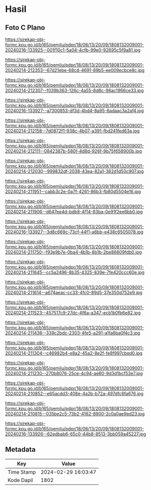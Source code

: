# Hasil

## Foto C Plano

https://sirekap-obj-formc.kpu.go.id/b165/pemilu/pdpr/18/08/13/20/09/1808132009001-20240216-133925--001f10c1-5a04-4cfb-99e0-92695c5f9a81.jpg

https://sirekap-obj-formc.kpu.go.id/b165/pemilu/pdpr/18/08/13/20/09/1808132009001-20240214-212353--67d21ebe-68cd-4691-89b5-ee009ecbce8c.jpg

https://sirekap-obj-formc.kpu.go.id/b165/pemilu/pdpr/18/08/13/20/09/1808132009001-20240214-212307--f039b363-126c-4a55-8d8c-98ac1966ce33.jpg

https://sirekap-obj-formc.kpu.go.id/b165/pemilu/pdpr/18/08/13/20/09/1808132009001-20240216-133927--a7300853-df3d-4bd4-8a95-6adaac3a2af4.jpg

https://sirekap-obj-formc.kpu.go.id/b165/pemilu/pdpr/18/08/13/20/09/1808132009001-20240214-212158--7d0872f1-938c-4b07-a391-fbd241fed63a.jpg

https://sirekap-obj-formc.kpu.go.id/b165/pemilu/pdpr/18/08/13/20/09/1808132009001-20240214-212111--0842387b-580f-4d8d-926f-9b75f658900b.jpg

https://sirekap-obj-formc.kpu.go.id/b165/pemilu/pdpr/18/08/13/20/09/1808132009001-20240214-212030--999832df-2038-43ea-82a1-362d1d50c907.jpg

https://sirekap-obj-formc.kpu.go.id/b165/pemilu/pdpr/18/08/13/20/09/1808132009001-20240214-211951--cabb3c2e-0a7f-4261-86b3-fb80d5504e16.jpg

https://sirekap-obj-formc.kpu.go.id/b165/pemilu/pdpr/18/08/13/20/09/1808132009001-20240214-211906--d647ee4d-bdb8-4f14-83ba-0e91f2ee6bb0.jpg

https://sirekap-obj-formc.kpu.go.id/b165/pemilu/pdpr/18/08/13/20/09/1808132009001-20240216-133927--3d8c669c-73cf-44f1-a6bb-e438c6505078.jpg

https://sirekap-obj-formc.kpu.go.id/b165/pemilu/pdpr/18/08/13/20/09/1808132009001-20240214-211750--f93e9b7e-0ba4-4b1b-8b1b-2be86609fdb0.jpg

https://sirekap-obj-formc.kpu.go.id/b165/pemilu/pdpr/18/08/13/20/09/1808132009001-20240214-211645--cc5a2496-8b35-4325-839e-7fe420ccc60e.jpg

https://sirekap-obj-formc.kpu.go.id/b165/pemilu/pdpr/18/08/13/20/09/1808132009001-20240214-211614--a674aeac-cc33-4fc0-89d5-37e350d752e9.jpg

https://sirekap-obj-formc.kpu.go.id/b165/pemilu/pdpr/18/08/13/20/09/1808132009001-20240214-211523--457517c9-27dc-4f6a-a347-ecb1b0fb6e82.jpg

https://sirekap-obj-formc.kpu.go.id/b165/pemilu/pdpr/18/08/13/20/09/1808132009001-20240214-211436--339c2bdc-2303-4fe5-a291-a1fa6ba0f4c3.jpg

https://sirekap-obj-formc.kpu.go.id/b165/pemilu/pdpr/18/08/13/20/09/1808132009001-20240214-211304--c46982b4-e8a2-45a2-8e2f-fe8f997cbed0.jpg

https://sirekap-obj-formc.kpu.go.id/b165/pemilu/pdpr/18/08/13/20/09/1808132009001-20240214-211230--270b8076-25ce-4c94-ae60-9d3d1bcf53e7.jpg

https://sirekap-obj-formc.kpu.go.id/b165/pemilu/pdpr/18/08/13/20/09/1808132009001-20240214-210852--e65acdd3-408e-4a2b-b72a-497dfc6fa676.jpg

https://sirekap-obj-formc.kpu.go.id/b165/pemilu/pdpr/18/08/13/20/09/1808132009001-20240214-210815--035be2c5-73b2-4162-8900-2c0a0ae9ed23.jpg

https://sirekap-obj-formc.kpu.go.id/b165/pemilu/pdpr/18/08/13/20/09/1808132009001-20240216-133926--62edbab6-65c0-44b8-8513-3bb059a45227.jpg


## Metadata

| Key        | Value               |
| ---------- | ------------------- |
| Time Stamp | 2024-02-29 16:03:47 |
| Kode Dapil | 1802                |



